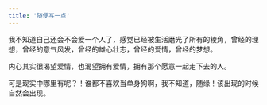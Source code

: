 ```yaml
---
title: '随便写一点'
---
```

我不知道自己还会不会爱一个人了，感觉已经被生活磨光了所有的棱角，曾经的理想，曾经的意气风发，曾经的雄心壮志，曾经的爱情，曾经的梦想。

内心其实很渴望爱情，也渴望拥有爱情，拥有那个愿意一起走下去的人。

可是现实中哪里有呢？！谁都不喜欢当单身狗啊，我不知道，随缘！该出现的时候自然会出现。
